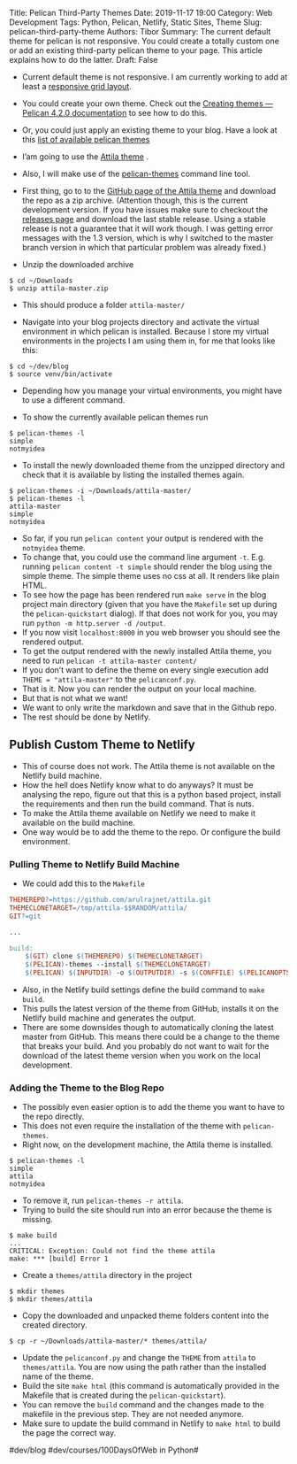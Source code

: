 Title: Pelican Third-Party Themes
Date: 2019-11-17 19:00
Category: Web Development
Tags: Python, Pelican, Netlify, Static Sites, Theme
Slug: pelican-third-party-theme
Authors: Tibor
Summary: The current default theme for pelican is not responsive. You could create a totally custom one or add an existing third-party pelican theme to your page. This article explains how to do the latter.
Draft: False

* Current default theme is not responsive. I am currently working to add at least a [responsive grid layout](https://github.com/tbrlpld/pelican/tree/add-mcss-grid). 
* You could create your own theme. Check out the [Creating themes — Pelican 4.2.0 documentation](https://docs.getpelican.com/en/stable/themes.html#) to see how to do this.
* Or, you could just apply an existing theme to your blog. Have a look at this [list of available pelican themes](http://pelicanthemes.com/)

* I’am going to use the [Attila theme](https://github.com/arulrajnet/attila/tree/02dcad911ba1eb2d797a79ec008a810d89a2fde1) . 
* Also, I will make use of the [pelican-themes](https://docs.getpelican.com/en/stable/pelican-themes.html#) command line tool. 

* First thing, go to to the [GitHub page of the Attila theme](https://github.com/arulrajnet/attila/tree/02dcad911ba1eb2d797a79ec008a810d89a2fde1) and download the repo as a zip archive. (Attention though, this is the current development version. If you have issues make sure to checkout the [releases page](https://github.com/arulrajnet/attila/releases) and download the last stable release. Using a stable release is not a guarantee that it will work though. I was getting error messages with the 1.3 version, which is why I switched to the master branch version in which that particular problem was already fixed.)
*  Unzip the downloaded archive
```shell
$ cd ~/Downloads
$ unzip attila-master.zip
```
* This should produce a folder `attila-master/`

* Navigate into your blog projects directory and activate the virtual environment in which pelican is installed.  Because I store my virtual environments in the projects I am using them in, for me that looks like this:
```shell
$ cd ~/dev/blog
$ source venv/bin/activate
```
* Depending how you manage your virtual environments, you might have to use a different command. 

* To show the currently available pelican themes run 
```shell 
$ pelican-themes -l
simple
notmyidea
```
* To install the newly downloaded theme from the unzipped directory and check that it is available by listing the installed themes again. 
```shell
$ pelican-themes -i ~/Downloads/attila-master/
$ pelican-themes -l
attila-master
simple
notmyidea
```

* So far, if you run `pelican content`  your output is rendered with the `notmyidea` theme. 
* To change that, you could use the command line argument `-t`. E.g. running `pelican content -t simple` should render the blog using the simple theme. The simple theme uses no css at all. It renders like plain HTML. 
* To see how the page has been rendered run `make serve` in the blog project main directory (given that you have the `Makefile` set up during the `pelican-quickstart` dialog). If that does not work for you, you may run `python -m http.server -d /output`.    
* If you now visit `localhost:8000` in you web browser you should see the rendered output. 
* To get the output rendered with the newly installed Attila theme, you need to run `pelican -t attila-master content/`
* If you don’t want to define the theme on every single execution add `THEME = "attila-master"` to the `pelicanconf.py`. 
* That is it. Now you can render the output on your local machine. 
* But that is not what we want!  
* We want to only write the markdown and save that in the Github repo. 
* The rest should be done by Netlify. 

## Publish Custom Theme to Netlify
* This of course does not work. The Attila theme is not available on the Netlify build machine.  
* How the hell does Netlify know what to do anyways? It must be analysing the repo, figure out that this is a python based project, install the requirements and then run the build command. That is nuts. 
* To make the Attila theme available on Netlify we need to make it available on the build machine. 
* One way would be to add the theme to the repo. Or configure the build environment.  

### Pulling Theme to Netlify Build Machine
* We could add this to the `Makefile`
```makefile
THEMEREPO?=https://github.com/arulrajnet/attila.git 
THEMECLONETARGET=/tmp/attila-$$RANDOM/attila/
GIT?=git

...

build:
	$(GIT) clone $(THEMEREPO) $(THEMECLONETARGET)
	$(PELICAN)-themes --install $(THEMECLONETARGET)
	$(PELICAN) $(INPUTDIR) -o $(OUTPUTDIR) -s $(CONFFILE) $(PELICANOPTS)
```
* Also, in the Netlify build settings define the build command to `make build`. 
* This pulls the latest version of the theme from GitHub, installs it on the Netlify build machine and generates the output.
* There are some downsides though to automatically cloning the latest master from GitHub. This means there could be a change to the theme that breaks your build. And you probably do not want to wait for the download of the latest theme version when you work on the local development.  

### Adding the Theme to the Blog Repo
* The possibly even easier option is to add the theme you want to have to the repo directly. 
* This does not even require the installation of the theme with `pelican-themes`.
* Right now, on the development machine, the Attila theme is installed. 
```shell
$ pelican-themes -l
simple
attila
notmyidea
```
* To remove it, run `pelican-themes -r attila`.
* Trying to build the site should run into an error because the theme is missing. 
```shell
$ make build
...
CRITICAL: Exception: Could not find the theme attila
make: *** [build] Error 1
```
* Create a `themes/attila` directory in the project
```shell
$ mkdir themes
$ mkdir themes/attila
```
* Copy the downloaded and unpacked theme folders content into the created directory.
```shell
$ cp -r ~/Downloads/attila-master/* themes/attila/
```
* Update the `pelicanconf.py` and change the `THEME` from `attila` to `themes/attila`.  You are now using the path rather than the installed name of the theme.
* Build the site `make html` (this command is automatically provided in the Makefile that is created during the `pelican-quickstart`).  
* You can remove the `build` command and the changes made to the makefile in the previous step. They are not needed anymore. 
* Make sure to update the build command in Netlify to `make html` to build the page the correct way. 

#dev/blog
#dev/courses/100DaysOfWeb in Python#